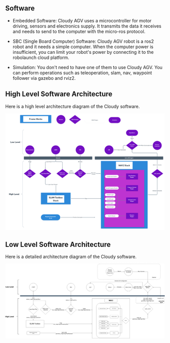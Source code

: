 

## Software
<style>
a:link { text-decoration: none; }
a:visited { text-decoration: none; }
a:hover { text-decoration: none; }
a:active { text-decoration: none; }
</style>
* [Embedded Software:](/agv/software/embedded/) 
Cloudy AGV uses a microcontroller for motor driving, sensors and electronics supply. It transmits the data it receives and needs to send to the computer with the micro-ros protocol.

* [SBC (Single Board Computer) Software:](/agv/software/sbcSoftware/)
Cloudy AGV robot is a ros2 robot and it needs a simple computer. When the computer power is insufficient, you can limit your robot's power by connecting it to the robolaunch cloud platform.
* [Simulation:](/agv/software/simulation/)
You don't need to have one of them to use Cloudy AGV. You can perform operations such as teleoperation, slam, nav, waypoint follower via gazebo and rviz2.

## High Level Software Architecture
Here is a high level architecture diagram of the Cloudy software. 

<img src="https://raw.githubusercontent.com/robolaunch/cloudy/docs/docs/images/software_block_diagram.png?raw=true">

## Low Level Software Architecture
Here is a detailed architecture diagram of the Cloudy software. 

<img src="https://raw.githubusercontent.com/robolaunch/cloudy/docs/docs/images/DetailedSoftwareDiagram.drawio.png?raw=true">
